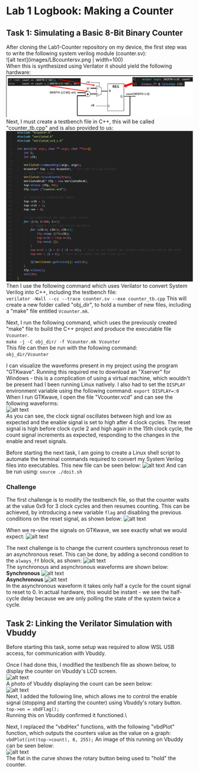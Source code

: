 # Lab 1 Logbook: Making a Counter

## Task 1: Simulating a Basic 8-Bit Binary Counter

After cloning the Lab1-Counter repository on my device, the first step was to write the following system verilog module (counter.sv):\
![alt text](images/LBcountersv.png | width=100)
\
When this is synthesized using Verilator it should yield the following hardware:\
![alt text](images/LBcounterhw.png)
\
Next, I must create a testbench file in C++, this will be called "counter_tb.cpp" and is also provided to us:\
![alt text](images/LBcountertb.png)
\
Then I use the following command which uses Verilator to convert System Verilog into C++, including the testbench file:\
  ```verilator -Wall --cc --trace counter.sv --exe counter_tb.cpp```
This will create a new folder called "obj_dir", to hold a number of new files, including a "make" file entitled ```Vcounter.mk```.

Next, I run the following command, which uses the previously created "make" file to build the C++ project and produce the executable file ```Vcounter```.\
  ```make -j -C obj_dir/ -f Vcounter.mk Vcounter```
\
This file can then be run with the following command:\
  ```obj_dir/Vcounter```

I can visualize the waveforms present in my project using the program "GTKwave".
Running this required me to download an "Xserver" for Windows - this is a complication of using a virtual machine, which wouldn't be present had I been running Linux natively.
I also had to set the ```DISPLAY``` environment variable using the following command:
```export DISPLAY=:0```\
When I run GTKwave, I open the file "Vcounter.vcd" and can see the following waveforms:\
![alt text](images/LBgtkwave3.png)
\
As you can see, the clock signal oscillates between high and low as expected and the enable signal is set to high after 4 clock cycles.
The reset signal is high before clock cycle 2 and high again in the 15th clock cycle, the count signal increments as expected, responding to the changes in the enable and reset signals.

Before starting the next task, I am going to create a Linux shell script to automate the terminal commands required to convert my System Verilog files into executables.
This new file can be seen below:
![alt text](images/LBshell.png)
And can be run using:
  ```source ./doit.sh```

### Challenge
The first challenge is to modify the testbench file, so that the counter waits at the value 0x9 for 3 clock cycles and then resumes counting.
This can be achieved, by introducing a new variable ```flag``` and disabling the previous conditions on the reset signal, as shown below:
![alt text](images/LBcountertb2.png)

When we re-view the signals on GTKwave, we see exactly what we would expect:
![alt text](images/LBgtkwave2.png)

The next challenge is to change the current counters synchronous reset to an asynchronous reset.
This can be done, by adding a second condition to the ```always_ff``` block, as shown:
![alt text](images/LBcountersv1.png)
\
The synchronous and asynchronous waveforms are shown below:\
**Synchronous**
![alt text](images/LBgtkwave3.png)
\
**Asynchronous**
![alt text](images/LBgtkwave1.png)
\
In the asynchronous waveform it takes only half a cycle for the count signal to reset to 0. In actual hardware, this would be instant - we see the half-cycle delay because we are only polling the state of the system twice a cycle.


## Task 2: Linking the Verilator Simulation with Vbuddy
Before starting this task, some setup was required to allow WSL USB access, for communication with Vbuddy.

Once I had done this, I modified the testbench file as shown below, to display the counter on Vbuddy's LCD screen.\
![alt text](images/LBcountertb3.png)
\
A photo of Vbuddy displaying the count can be seen below:\
![alt text](images/IMG_6132.png)
\
Next, I added the following line, which allows me to control the enable signal (stopping and starting the counter) using Vbuddy's rotary button.\
```top->en = vbdFlag();```
\
Running this on Vbuddy confirmed it functioned.\

Next, I replaced the "vbdHex" functions, with the following "vbdPlot" function, which outputs the counters value as the value on a graph:\
  ```vbdPlot(int(top->count), 0, 255);```
An image of this running on Vbuddy can be seen below:\
![alt text](images/IMG_6139.png)
\
The flat in the curve shows the rotary button being used to "hold" the counter.












